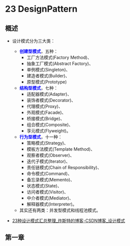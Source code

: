 # 23 DesignPattern

## 概述

- 设计模式分为三大类：
  - <span style="color:blue; font-weight:bold">创建型模式</span>，五种：
    - 工厂方法模式(Factory Method)、
    - 抽象工厂模式(Abstract Factory)、
    - 单例模式(Singleton)、
    - 建造者模式(Builder)、
    - 原型模式(Prototype)
  - <span style="color:blue; font-weight:bold">结构型模式</span>，七种：
    - 适配器模式(Adapter)、
    - 装饰者模式(Decorator)、
    - 代理模式(Proxy)、
    - 外观模式(Facade)、
    - 桥接模式(Bridge)、
    - 组合模式(Composite)、
    - 享元模式(Flyweight)。
  - <span style="color:blue; font-weight:bold">行为型模式</span>，十一种：
    - 策略模式(Strategy)、
    - 模板方法模式(Template Method)、
    - 观察者模式(Observer)、
    - 迭代子模式(Iterator)、
    - 责任链模式(Chain of Responsibility)、
    - 命令模式(Command)、
    - 备忘录模式(Memento)、
    - 状态模式(State)、
    - 访问者模式(Visitor)、
    - 中介者模式(Mediator)、
    - 解释器模式(Interpreter)。
  - 其实还有两类：并发型模式和线程池模式。
    

- [ 23种设计模式汇总整理_炸斯特的博客-CSDN博客_设计模式](https://blog.csdn.net/jason0539/article/details/44956775)

## 第一章





























